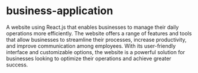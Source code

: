 # business-application

A website using React.js that enables businesses to manage their daily operations more efficiently. The website offers a range of features and tools that allow businesses to streamline their processes, increase productivity, and improve communication among employees. With its user-friendly interface and customizable options, the website is a powerful solution for businesses looking to optimize their operations and achieve greater success.
